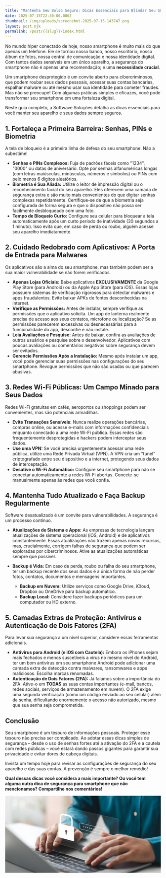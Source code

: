 ```yaml
---
title: "Mantenha Seu Bolso Seguro: Dicas Essenciais para Blindar Seu Smartphone "
date: 2025-07-15T22:30:00.000Z
thumbnail: /img/uploads/screenshot-2025-07-15-143747.png
layout: post.njk
permalink: /post/{{slug}}/index.html
---
```

<!--StartFragment-->

No mundo hiper conectado de hoje, nosso smartphone é muito mais do que apenas um telefone. Ele se tornou nosso banco, nosso escritório, nosso álbum de fotos, nossa central de comunicação e nossa identidade digital. Com tantos dados sensíveis em um único aparelho, a segurança do smartphone não é apenas uma recomendação; é uma **necessidade crucial**.

Um smartphone desprotegido é um convite aberto para cibercriminosos, que podem roubar seus dados pessoais, acessar suas contas bancárias, espalhar malware ou até mesmo usar sua identidade para cometer fraudes. Mas não se preocupe! Com algumas práticas simples e eficazes, você pode transformar seu smartphone em uma fortaleza digital.

Neste guia completo, a Softwave Soluções detalha as dicas essenciais para você manter seu aparelho e seus dados sempre seguros.

## 1. Fortaleça a Primeira Barreira: Senhas, PINs e Biometria

A tela de bloqueio é a primeira linha de defesa do seu smartphone. Não a subestime!

* **Senhas e PINs Complexos:** Fuja de padrões fáceis como "1234", "0000" ou datas de aniversário. Opte por senhas alfanuméricas longas (com letras maiúsculas, minúsculas, números e símbolos) ou PINs com pelo menos 6 dígitos aleatórios.
* **Biometria é Sua Aliada:** Utilize o leitor de impressão digital ou o reconhecimento facial do seu aparelho. Eles oferecem uma camada de segurança extra e são muito mais convenientes do que digitar senhas complexas repetidamente. Certifique-se de que a biometria seja configurada de forma segura e que o dispositivo não possa ser facilmente desbloqueado com uma foto.
* **Tempo de Bloqueio Curto:** Configure seu celular para bloquear a tela automaticamente após um curto período de inatividade (30 segundos a 1 minuto). Isso evita que, em caso de perda ou roubo, alguém acesse seu aparelho imediatamente.

## 2. Cuidado Redobrado com Aplicativos: A Porta de Entrada para Malwares

Os aplicativos são a alma do seu smartphone, mas também podem ser a sua maior vulnerabilidade se não forem verificados.

* **Apenas Lojas Oficiais:** Baixe aplicativos **EXCLUSIVAMENTE** da Google Play Store (para Android) ou da Apple App Store (para iOS). Essas lojas possuem sistemas de verificação rigorosos para detectar malwares e apps fraudulentos. Evite baixar APKs de fontes desconhecidas na internet.
* **Verifique as Permissões:** Antes de instalar, sempre verifique as permissões que o aplicativo solicita. Um app de lanterna realmente precisa de acesso aos seus contatos, microfone ou localização? Se as permissões parecerem excessivas ou desnecessárias para a funcionalidade do app, desconfie e não instale.
* **Leia Avaliações e Pesquise:** Antes de baixar, confira as avaliações de outros usuários e pesquise sobre o desenvolvedor. Aplicativos com poucas avaliações ou comentários negativos sobre segurança devem ser evitados.
* **Gerencie Permissões Após a Instalação:** Mesmo após instalar um app, você pode gerenciar suas permissões nas configurações do seu smartphone. Revogue permissões que não são usadas ou que parecem abusivas.

## 3. Redes Wi-Fi Públicas: Um Campo Minado para Seus Dados

Redes Wi-Fi gratuitas em cafés, aeroportos ou shoppings podem ser convenientes, mas são potenciais armadilhas.

* **Evite Transações Sensíveis:** Nunca realize operações bancárias, compras online, ou acesse e-mails com informações confidenciais enquanto conectado a uma rede Wi-Fi pública. Essas redes são frequentemente desprotegidas e hackers podem interceptar seus dados.
* **Use uma VPN:** Se você precisa urgentemente acessar uma rede pública, utilize uma Rede Privada Virtual (VPN). A VPN cria um "túnel" criptografado entre seu dispositivo e a internet, protegendo seus dados de interceptação.
* **Desative o Wi-Fi Automático:** Configure seu smartphone para não se conectar automaticamente a redes Wi-Fi abertas. Conecte-se manualmente apenas às redes que você confia.

## 4. Mantenha Tudo Atualizado e Faça Backup Regularmente

Software desatualizado é um convite para vulnerabilidades. A segurança é um processo contínuo.

* **Atualizações de Sistema e Apps:** As empresas de tecnologia lançam atualizações de sistema operacional (iOS, Android) e de aplicativos constantemente. Essas atualizações não trazem apenas novos recursos, mas, crucialmente, corrigem falhas de segurança que podem ser exploradas por cibercriminosos. Ative as atualizações automáticas sempre que possível.
* **Backup é Vida:** Em caso de perda, roubo ou falha do seu smartphone, ter um backup recente dos seus dados é a única forma de não perder fotos, contatos, documentos e mensagens importantes.

  * **Backup em Nuvem:** Utilize serviços como Google Drive, iCloud, Dropbox ou OneDrive para backup automático.
  * **Backup Local:** Considere fazer backups periódicos para um computador ou HD externo.

## 5. Camadas Extras de Proteção: Antivírus e Autenticação de Dois Fatores (2FA)

Para levar sua segurança a um nível superior, considere essas ferramentas adicionais.

* **Antivírus para Android (e iOS com Cautela):** Embora os iPhones sejam mais fechados e menos suscetíveis a vírus no mesmo nível do Android, ter um bom antivírus em seu smartphone Android pode adicionar uma camada extra de detecção contra malwares, ransomwares e apps maliciosos. Escolha marcas renomadas.
* **Autenticação de Dois Fatores (2FA):** Já falamos sobre a importância do 2FA. Ative-o em **TODAS** as suas contas importantes (e-mail, bancos, redes sociais, serviços de armazenamento em nuvem). O 2FA exige uma segunda verificação (como um código enviado ao seu celular) além da senha, dificultando enormemente o acesso não autorizado, mesmo que sua senha seja comprometida.

## Conclusão

Seu smartphone é um tesouro de informações pessoais. Proteger esse tesouro não precisa ser complicado. Ao adotar essas dicas simples de segurança – desde o uso de senhas fortes até a ativação do 2FA e a cautela com redes públicas – você estará dando passos gigantes para garantir sua privacidade e evitar dores de cabeça digitais.

Invista um tempo hoje para revisar as configurações de segurança do seu aparelho e das suas contas. A prevenção é sempre o melhor remédio!

**Qual dessas dicas você considera a mais importante? Ou você tem alguma outra dica de segurança para smartphone que não mencionamos? Compartilhe nos comentários!**

![](/img/uploads/seguranca-digital.jpg)

<!--EndFragment-->